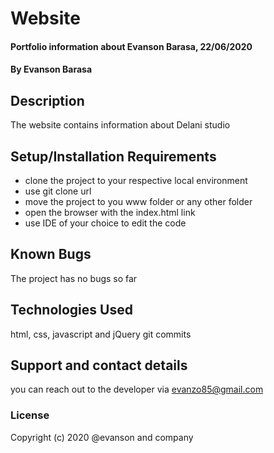 # Website
#### Portfolio information about Evanson Barasa, 22/06/2020
#### By **Evanson Barasa**
## Description
The website contains information about Delani studio
## Setup/Installation Requirements
 * clone the project to your respective local environment
 * use git clone url
 * move the project to you www folder or any other folder
 * open the browser with the index.html link
 * use IDE of your choice to edit the code
## Known Bugs
The project has no bugs so far
## Technologies Used
html, css, javascript and jQuery
git commits
## Support and contact details
you can reach out to the developer via evanzo85@gmail.com
### License
Copyright (c) 2020 @evanson and company
